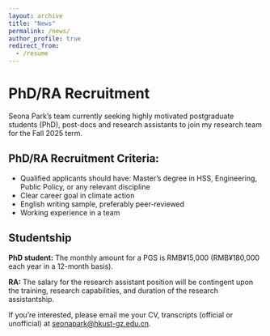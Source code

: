 ```yaml
---
layout: archive
title: "News"
permalink: /news/
author_profile: true
redirect_from:
  - /resume
---
```


# PhD/RA Recruitment
Seona Park’s team currently seeking highly motivated postgraduate students (PhD), post-docs and research assistants to join my research team for the Fall 2025 term.


## PhD/RA Recruitment Criteria:
- Qualified applicants should have: Master’s degree in HSS, Engineering, Public Policy, or any relevant discipline
- Clear career goal in climate action
- English writing sample, preferably peer-reviewed
- Working experience in a team

## Studentship

**PhD student:** The monthly amount for a PGS is RMB¥15,000 (RMB¥180,000 each year in a 12-month basis).

**RA:** The salary for the research assistant position will be contingent upon the training, research capabilities, and duration of the research assistantship.

If you’re interested, please email me your CV, transcripts (official or unofficial) at seonapark@hkust-gz.edu.cn. 
